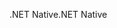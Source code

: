 <span data-ttu-id="7f0b5-101">.NET Native</span><span class="sxs-lookup"><span data-stu-id="7f0b5-101">.NET Native</span></span>